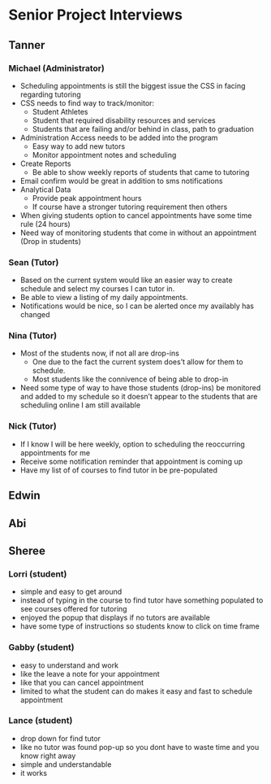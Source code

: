 # Senior Project Interviews

## Tanner

### Michael (Administrator)
* Scheduling appointments is still the biggest issue the CSS in facing regarding tutoring
* CSS needs to find way to track/monitor:
    - Student Athletes
    - Student that required disability resources and services
    - Students that are failing and/or behind in class, path to graduation
*  Administration Access needs to be added into the program
    - Easy way to add new tutors
    - Monitor appointment notes and scheduling
* Create Reports
    - Be able to show weekly reports of students that came to tutoring
* Email confirm would be great in addition to sms notifications
* Analytical Data
    - Provide peak appointment hours
    - If course have a stronger tutoring requirement then others
* When giving students option to cancel appointments have some time rule (24 hours)
* Need way of monitoring students that come in without an appointment (Drop in students)

### Sean (Tutor)
* Based on the current system would like an easier way to create schedule and select my courses I can tutor in.
* Be able to view a listing of my daily appointments.
* Notifications would be nice, so I can be alerted once my availably has changed


### Nina (Tutor)
* Most of the students now, if not all are drop-ins
    - One due to the fact the current system does’t allow for them to schedule.
    - Most students like the connivence of being able to drop-in
* Need some type of way to have those students (drop-ins) be monitored and added to my schedule so it doesn’t appear to the students that are scheduling online  I am still available


### Nick (Tutor)
* If I know I will be here weekly, option to scheduling the reoccurring appointments for me
* Receive some notification reminder that appointment is coming up
* Have my list of of courses to find tutor in be pre-populated


## Edwin


## Abi


## Sheree
### Lorri (student)
* simple and easy to get around 
* instead of typing in the course to find tutor have something populated to see courses offered for tutoring 
* enjoyed the popup that displays if no tutors are available 
* have some type of instructions so students know to click on time frame 

### Gabby (student)
* easy to understand and work
* like the leave a note for your appointment 
* like that you can cancel appointment 
* limited to what the student can do makes it easy and fast to schedule appointment

### Lance (student)
* drop down for find tutor 
* like no tutor was found pop-up so you dont have to waste time and you know right away
* simple and understandable
* it works 


